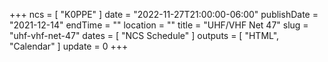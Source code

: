 +++
ncs = [ "K0PPE" ]
date = "2022-11-27T21:00:00-06:00"
publishDate = "2021-12-14"
endTime = ""
location = ""
title = "UHF/VHF Net 47"
slug = "uhf-vhf-net-47"
dates = [ "NCS Schedule" ]
outputs = [ "HTML", "Calendar" ]
update = 0
+++
